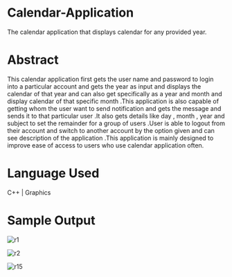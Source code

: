 # Calendar-Application
  The calendar application that displays calendar for any provided year.
# Abstract
  This calendar application first gets the user name and password to login into a particular account and  gets the year as input and displays the calendar of that year and can also get specifically as a year and month and display calendar of that specific month .This application is also capable of getting whom the user want to send notification and gets the message and sends it to that particular user .It also gets details like day , month , year and subject to set the remainder for a group of users .User is able to logout from their account and switch to another account by the option given and can see description of the application .This application is mainly designed to improve ease of access to users who use calendar application often.
# Language Used
  C++ | Graphics
# Sample Output
![r1](https://user-images.githubusercontent.com/29236082/62834250-20d51680-bc67-11e9-98f4-394bb13a1e5c.JPG)

![r2](https://user-images.githubusercontent.com/29236082/62834252-229eda00-bc67-11e9-9ada-8dc3569906d1.JPG)

![r15](https://user-images.githubusercontent.com/29236082/62834254-30545f80-bc67-11e9-8aea-625a2f25d192.JPG)
